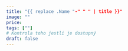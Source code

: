 ```yaml
---
title: "{{ replace .Name "-" " " | title }}"
image: ""
price:
tags: [""] 
# Kontrola toho jestli je dostupný
draft: false
---
```

